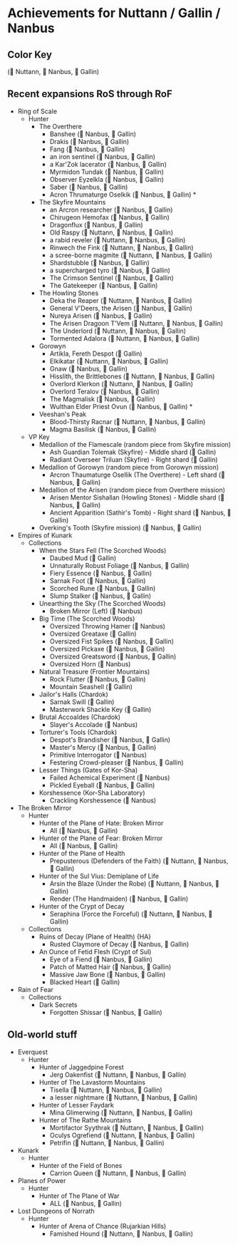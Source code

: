 # Achievements for Nuttann / Gallin / Nanbus

## Color Key
(&#x1F4D7; Nuttann, &#x1F4D8; Nanbus, &#x1F4D9; Gallin)

## Recent expansions RoS through RoF
- Ring of Scale
  - Hunter
    - The Overthere
      - Banshee (&#x1F4D8; Nanbus, &#x1F4D9; Gallin)
      - Drakis (&#x1F4D8; Nanbus, &#x1F4D9; Gallin)
      - Fang (&#x1F4D8; Nanbus, &#x1F4D9; Gallin)
      - an iron sentinel (&#x1F4D8; Nanbus, &#x1F4D9; Gallin)
      - a Kar'Zok lacerator (&#x1F4D8; Nanbus, &#x1F4D9; Gallin)
      - Myrmidon Tundak (&#x1F4D8; Nanbus, &#x1F4D9; Gallin)
      - Observer Eyzelkla (&#x1F4D8; Nanbus, &#x1F4D9; Gallin)
      - Saber (&#x1F4D8; Nanbus, &#x1F4D9; Gallin)
      - Acron Thrumaturge Oselkik (&#x1F4D8; Nanbus, &#x1F4D9; Gallin) *
    - The Skyfire Mountains
      - an Arcron researcher (&#x1F4D8; Nanbus, &#x1F4D9; Gallin)
      - Chirugeon Hemofax (&#x1F4D8; Nanbus, &#x1F4D9; Gallin)
      - Dragonflux (&#x1F4D8; Nanbus, &#x1F4D9; Gallin)
      - Old Raspy (&#x1F4D7; Nuttann, &#x1F4D8; Nanbus, &#x1F4D9; Gallin)
      - a rabid reveler (&#x1F4D7; Nuttann, &#x1F4D8; Nanbus, &#x1F4D9; Gallin)
      - Rinwech the Fink (&#x1F4D7; Nuttann, &#x1F4D8; Nanbus, &#x1F4D9; Gallin)
      - a scree-borne magmite (&#x1F4D7; Nuttann, &#x1F4D8; Nanbus, &#x1F4D9; Gallin)
      - Shardstubble (&#x1F4D8; Nanbus, &#x1F4D9; Gallin)
      - a supercharged tyro (&#x1F4D8; Nanbus, &#x1F4D9; Gallin)
      - The Crimson Sentinel (&#x1F4D8; Nanbus, &#x1F4D9; Gallin)
      - The Gatekeeper (&#x1F4D8; Nanbus, &#x1F4D9; Gallin)
    - The Howling Stones
      - Deka the Reaper (&#x1F4D7; Nuttann, &#x1F4D8; Nanbus, &#x1F4D9; Gallin)
      - General V'Deers, the Arisen (&#x1F4D8; Nanbus, &#x1F4D9; Gallin)
      - Nureya Arisen (&#x1F4D8; Nanbus, &#x1F4D9; Gallin)
      - The Arisen Dragoon T'Vem (&#x1F4D7; Nuttann, &#x1F4D8; Nanbus, &#x1F4D9; Gallin)
      - The Underlord (&#x1F4D7; Nuttann, &#x1F4D8; Nanbus, &#x1F4D9; Gallin)
      - Tormented Adalora (&#x1F4D7; Nuttann, &#x1F4D8; Nanbus, &#x1F4D9; Gallin)
    - Gorowyn
      - Artikla, Fereth Despot (&#x1F4D9; Gallin)
      - Elkikatar (&#x1F4D7; Nuttann, &#x1F4D8; Nanbus, &#x1F4D9; Gallin)
      - Gnaw (&#x1F4D8; Nanbus, &#x1F4D9; Gallin)
      - Hisslith, the Brittlebones (&#x1F4D7; Nuttann, &#x1F4D8; Nanbus, &#x1F4D9; Gallin)
      - Overlord Klerkon (&#x1F4D7; Nuttann, &#x1F4D8; Nanbus, &#x1F4D9; Gallin)
      - Overlord Teralov (&#x1F4D8; Nanbus, &#x1F4D9; Gallin)
      - The Magmalisk (&#x1F4D8; Nanbus, &#x1F4D9; Gallin)
      - Wulthan Elder Priest Ovun (&#x1F4D8; Nanbus, &#x1F4D9; Gallin) *
    - Veeshan's Peak
      - Blood-Thirsty Racnar (&#x1F4D7; Nuttann, &#x1F4D8; Nanbus, &#x1F4D9; Gallin)
      - Magma Basilisk (&#x1F4D8; Nanbus, &#x1F4D9; Gallin)
  - VP Key
    - Medallion of the Flamescale (random piece from Skyfire mission)
      - Ash Guardian Tolemak (Skyfire) - Middle shard (&#x1F4D9; Gallin)
      - Radiant Overseer Triluan (Skyfire) - Right shard (&#x1F4D9; Gallin)
    - Medallion of Gorowyn (random piece from Gorowyn mission)
      - Arcron Thaumaturge Osellik (The Overthere) - Left shard (&#x1F4D8; Nanbus, &#x1F4D9; Gallin)
    - Medallion of the Arisen (random piece from Overthere mission)
      - Arisen Mentor Sishallan (Howling Stones) - Middle shard (&#x1F4D8; Nanbus, &#x1F4D9; Gallin)
      - Ancient Apparition (Sathir's Tomb) - Right shard (&#x1F4D8; Nanbus, &#x1F4D9; Gallin)
    - Overking's Tooth (Skyfire mission) (&#x1F4D8; Nanbus, &#x1F4D9; Gallin)
- Empires of Kunark
  - Collections
    - When the Stars Fell (The Scorched Woods)
      - Daubed Mud (&#x1F4D9; Gallin)
      - Unnaturally Robust Foliage (&#x1F4D8; Nanbus, &#x1F4D9; Gallin)
      - Fiery Essence (&#x1F4D8; Nanbus, &#x1F4D9; Gallin)
      - Sarnak Foot (&#x1F4D8; Nanbus, &#x1F4D9; Gallin)
      - Scorched Rune (&#x1F4D8; Nanbus, &#x1F4D9; Gallin)
      - Slump Stalker (&#x1F4D8; Nanbus, &#x1F4D9; Gallin)
    - Unearthing the Sky (The Scorched Woods)
      - Broken Mirror (Left) (&#x1F4D8; Nanbus)
    - Big Time (The Scorched Woods)
      - Oversized Throwing Hamer (&#x1F4D8; Nanbus)
      - Oversized Greataxe (&#x1F4D9; Gallin)
      - Oversized Fist Spikes (&#x1F4D8; Nanbus, &#x1F4D9; Gallin)
      - Oversized Pickaxe (&#x1F4D8; Nanbus, &#x1F4D9; Gallin)
      - Oversized Greatsword (&#x1F4D8; Nanbus, &#x1F4D9; Gallin)
      - Oversized Horn (&#x1F4D8; Nanbus)
    - Natural Treasure (Frontier Mountains)
      - Rock Flutter (&#x1F4D8; Nanbus, &#x1F4D9; Gallin)
      - Mountain Seashell (&#x1F4D9; Gallin)
    - Jailor's Halls (Chardok)
      - Sarnak Swill (&#x1F4D9; Gallin)
      - Masterwork Shackle Key (&#x1F4D9; Gallin)
    - Brutal Accoaldes (Chardok)
      - Slayer's Accolade (&#x1F4D8; Nanbus)
    - Torturer's Tools (Chardok)
      - Despot's Brandisher (&#x1F4D8; Nanbus, &#x1F4D9; Gallin)
      - Master's Mercy (&#x1F4D8; Nanbus, &#x1F4D9; Gallin)
      - Primitive Interrogator (&#x1F4D8; Nanbus)
      - Festering Crowd-pleaser (&#x1F4D8; Nanbus, &#x1F4D9; Gallin)
    - Lesser Things (Gates of Kor-Sha)
      - Failed Achemical Experiment (&#x1F4D8; Nanbus)
      - Pickled Eyeball (&#x1F4D8; Nanbus, &#x1F4D9; Gallin)
    - Korshessence (Kor-Sha Laboratory)
      - Crackling Korshessence (&#x1F4D8; Nanbus)
- The Broken Mirror
  - Hunter
    - Hunter of the Plane of Hate: Broken Mirror
      - All (&#x1F4D8; Nanbus, &#x1F4D9; Gallin)
    - Hunter of the Plane of Fear: Broken Mirror
      - All (&#x1F4D8; Nanbus, &#x1F4D9; Gallin)
    - Hunter of the Plane of Health
      - Prepusterous (Defenders of the Faith) (&#x1F4D7; Nuttann, &#x1F4D8; Nanbus, &#x1F4D9; Gallin)
    - Hunter of the Sul Vius: Demiplane of Life
      - Arsin the Blaze (Under the Robe) (&#x1F4D7; Nuttann, &#x1F4D8; Nanbus, &#x1F4D9; Gallin)
      - Render (The Handmaiden) (&#x1F4D8; Nanbus, &#x1F4D9; Gallin)
    - Hunter of the Crypt of Decay
      - Seraphina (Force the Forceful) (&#x1F4D7; Nuttann, &#x1F4D8; Nanbus, &#x1F4D9; Gallin)
  - Collections
    - Ruins of Decay (Plane of Health) {HA}
      - Rusted Claymore of Decay (&#x1F4D8; Nanbus, &#x1F4D9; Gallin)
    - An Ounce of Fetid Flesh (Crypt of Sul)
      - Eye of a Fiend (&#x1F4D8; Nanbus, &#x1F4D9; Gallin)
      - Patch of Matted Hair (&#x1F4D8; Nanbus, &#x1F4D9; Gallin)
      - Massive Jaw Bone (&#x1F4D8; Nanbus, &#x1F4D9; Gallin)
      - Blacked Heart (&#x1F4D9; Gallin)
- Rain of Fear
  - Collections
    - Dark Secrets
      - Forgotten Shissar (&#x1F4D8; Nanbus, &#x1F4D9; Gallin)

## Old-world stuff
- Everquest
  - Hunter
    - Hunter of Jaggedpine Forest
      - Jerg Oakenfist (&#x1F4D7; Nuttann, &#x1F4D8; Nanbus, &#x1F4D9; Gallin)
    - Hunter of The Lavastorm Mountains
      - Tisella (&#x1F4D7; Nuttann, &#x1F4D8; Nanbus, &#x1F4D9; Gallin)
      - a lesser nightmare (&#x1F4D7; Nuttann, &#x1F4D8; Nanbus, &#x1F4D9; Gallin)
    - Hunter of Lesser Faydark
      - Mina Glimerwing (&#x1F4D7; Nuttann, &#x1F4D8; Nanbus, &#x1F4D9; Gallin)
    - Hunter of The Rathe Mountains
      - Mortifactor Syythrak (&#x1F4D7; Nuttann, &#x1F4D8; Nanbus, &#x1F4D9; Gallin)
      - Oculys Ogrefiend (&#x1F4D7; Nuttann, &#x1F4D8; Nanbus, &#x1F4D9; Gallin)
      - Petrifin (&#x1F4D7; Nuttann, &#x1F4D8; Nanbus, &#x1F4D9; Gallin)
- Kunark
  - Hunter
    - Hunter of the Field of Bones
      - Carrion Queen (&#x1F4D7; Nuttann, &#x1F4D8; Nanbus, &#x1F4D9; Gallin)
- Planes of Power
  - Hunter
    - Hunter of The Plane of War
      - ALL (&#x1F4D8; Nanbus, &#x1F4D9; Gallin)
- Lost Dungeons of Norrath
  - Hunter
    - Hunter of Arena of Chance (Rujarkian Hills)
      - Famished Hound (&#x1F4D7; Nuttann, &#x1F4D8; Nanbus, &#x1F4D9; Gallin)
